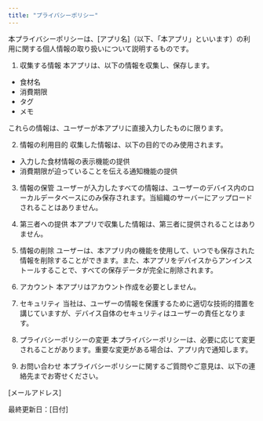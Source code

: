 ```yaml
---
title: "プライバシーポリシー"
---
```


本プライバシーポリシーは、[アプリ名]（以下、「本アプリ」といいます）の利用に関する個人情報の取り扱いについて説明するものです。

1. 収集する情報
本アプリは、以下の情報を収集し、保存します。
- 食材名
- 消費期限
- タグ
- メモ

これらの情報は、ユーザーが本アプリに直接入力したものに限ります。

2. 情報の利用目的
収集した情報は、以下の目的でのみ使用されます。
- 入力した食材情報の表示機能の提供
- 消費期限が迫っていることを伝える通知機能の提供

3. 情報の保管
ユーザーが入力したすべての情報は、ユーザーのデバイス内のローカルデータベースにのみ保存されます。当組織のサーバーにアップロードされることはありません。

4. 第三者への提供
本アプリで収集した情報は、第三者に提供されることはありません。

5. 情報の削除
ユーザーは、本アプリ内の機能を使用して、いつでも保存された情報を削除することができます。また、本アプリをデバイスからアンインストールすることで、すべての保存データが完全に削除されます。

6. アカウント
本アプリはアカウント作成を必要としません。

7. セキュリティ
当社は、ユーザーの情報を保護するために適切な技術的措置を講じていますが、デバイス自体のセキュリティはユーザーの責任となります。

8. プライバシーポリシーの変更
本プライバシーポリシーは、必要に応じて変更されることがあります。重要な変更がある場合は、アプリ内で通知します。

9. お問い合わせ
本プライバシーポリシーに関するご質問やご意見は、以下の連絡先までお寄せください。

[メールアドレス]

最終更新日：[日付] 